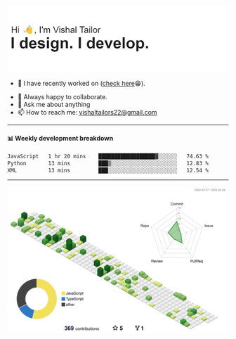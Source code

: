 ![Hi, I'm Vishal Tailor. I design. I develop.](https://github.com/vishaltailors/vishaltailors/blob/main/header.png?raw=true)

- 🔭 I have recently worked on ([check here](https://vishaltailor.com)😁).
<!-- - 🎦 Currently watching: JavaScript: The Hard Parts By Will Sentance. -->
- 👯 Always happy to collaborate.
- 💬 Ask me about anything
- 📫 How to reach me: <a href="mailto:vishaltailors22@gmail.com">vishaltailors22@gmail.com</a>

<hr /> 
<h4>📊 Weekly development breakdown</h4>
<!--START_SECTION:waka-->

```text
JavaScript   1 hr 20 mins    ██████████████████▓░░░░░░   74.63 %
Python       13 mins         ███▒░░░░░░░░░░░░░░░░░░░░░   12.83 %
XML          13 mins         ███░░░░░░░░░░░░░░░░░░░░░░   12.54 %
```

<!--END_SECTION:waka-->
<hr /> 

![](./profile-3d-contrib/profile-green-animate.svg)
